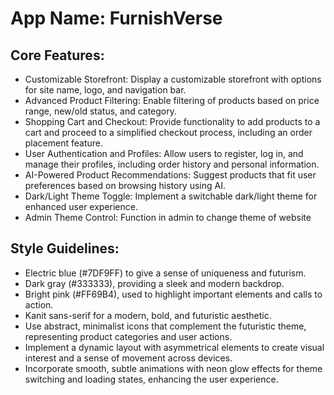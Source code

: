 # **App Name**: FurnishVerse

## Core Features:

- Customizable Storefront: Display a customizable storefront with options for site name, logo, and navigation bar.
- Advanced Product Filtering: Enable filtering of products based on price range, new/old status, and category.
- Shopping Cart and Checkout: Provide functionality to add products to a cart and proceed to a simplified checkout process, including an order placement feature.
- User Authentication and Profiles: Allow users to register, log in, and manage their profiles, including order history and personal information.
- AI-Powered Product Recommendations: Suggest products that fit user preferences based on browsing history using AI.
- Dark/Light Theme Toggle: Implement a switchable dark/light theme for enhanced user experience.
- Admin Theme Control: Function in admin to change theme of website

## Style Guidelines:

- Electric blue (#7DF9FF) to give a sense of uniqueness and futurism.
- Dark gray (#333333), providing a sleek and modern backdrop.
- Bright pink (#FF69B4), used to highlight important elements and calls to action.
- Kanit sans-serif for a modern, bold, and futuristic aesthetic.
- Use abstract, minimalist icons that complement the futuristic theme, representing product categories and user actions.
- Implement a dynamic layout with asymmetrical elements to create visual interest and a sense of movement across devices.
- Incorporate smooth, subtle animations with neon glow effects for theme switching and loading states, enhancing the user experience.
